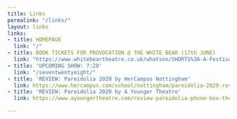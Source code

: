 ```yaml
---
title: Links
permalink: "/links/"
layout: links
links:
- title: HOMEPAGE
  link: "/"
- title: BOOK TICKETS FOR PROVOCATION @ THE WHITE BEAR (17th JUNE)
  link: "https://www.whitebeartheatre.co.uk/whatson/SHORTS%3A-A-Festival-of-New-Writing/"
- title: 'UPCOMING SHOW: 7:28'
  link: "/seventwentyeight/"
- title: 'REVIEW: Pareidolia 2020 by HerCampus Nottingham'
  link: https://www.hercampus.com/school/nottingham/pareidolia-2020-review-and-reflection-theatre-s-existence-now-digital-landscape
- title: 'REVIEW: Pareidolia 2020 by A Younger Theatre'
  link: https://www.ayoungertheatre.com/review-pareidolia-phone-box-theatre-company/

---
```

